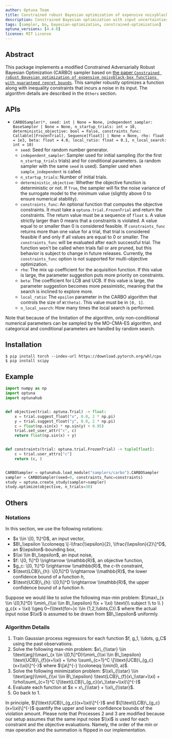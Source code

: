 ```yaml
---
author: Optuna Team
title: Constrained robust Bayesian optimization of expensive noisyblack-box functions with guaranteed regret bounds
description: Constrained Bayesian optimization with input uncertainties
tags: [sampler, bo, bayesian-optimization, constrained-optimization]
optuna_versions: [4.4.0]
license: MIT License
---
```


## Abstract

This package implements a modified Constrained Adversarially Robust Bayesian Optimization (CARBO) sampler based on [the paper `Constrained robust Bayesian optimization of expensive noisyblack-box functions with guaranteed regret bounds`](https://aiche.onlinelibrary.wiley.com/doi/epdf/10.1002/aic.17857).
This sampler robustly optimizes a function along with inequality constraints that incurs a noise in its input.
The algorithm details are described in the `Others` section.

## APIs

- `CARBOSampler(*, seed: int | None = None, independent_sampler: BaseSampler | None = None, n_startup_trials: int = 10, deterministic_objective: bool = False, constraints_func: Callable[[FrozenTrial], Sequence[float]] | None = None, rho: float = 1e3, beta: float = 4.0, local_ratio: float = 0.1, n_local_search: int = 10)`
  - `seed`: Seed for random number generator.
  - `independent_sampler`: Sampler used for initial sampling (for the first `n_startup_trials` trials) and for conditional parameters. (a random sampler with the same `seed` is used).
    Sampler used when `sample_independent` is called.
  - `n_startup_trials`: Number of initial trials.
  - `deterministic_objective`: Whether the objective function is deterministic or not. If `True`, the sampler will fix the noise variance of the surrogate model to the minimum value (slightly above 0 to ensure numerical stability).
  - `constraints_func`: An optional function that computes the objective constraints. It must take a `optuna.trial.FrozenTrial` and return the constraints. The return value must be a sequence of `float` s. A value strictly larger than 0 means that a constraints is violated. A value equal to or smaller than 0 is considered feasible. If `constraints_func` returns more than one value for a trial, that trial is considered feasible if and only if all values are equal to 0 or smaller. The `constraints_func` will be evaluated after each successful trial. The function won't be called when trials fail or are pruned, but this behavior is subject to change in future releases. Currently, the `constraints_func` option is not supported for multi-objective optimization.
  - `rho`: The mix up coefficient for the acquisition function. If this value is large, the parameter suggestion puts more priority on constraints.
  - `beta`: The coefficient for LCB and UCB. If this value is large, the parameter suggestion becomes more pessimistic, meaning that the search is inclined to explore more.
  - `local_ratio`: The `epsilon` parameter in the CARBO algorithm that controls the size of `W(theta)`. This value must be in `[0, 1]`.
  - `n_local_search`: How many times the local search is performed.

Note that because of the limitation of the algorithm, only non-conditional numerical parameters can be sampled by the MO-CMA-ES algorithm, and categorical and conditional parameters are handled by random search.

## Installation

```shell
$ pip install torch --index-url https://download.pytorch.org/whl/cpu
$ pip install scipy
```

## Example

```python
import numpy as np
import optuna
import optunahub


def objective(trial: optuna.Trial) -> float:
    x = trial.suggest_float("x", 0.0, 2 * np.pi)
    y = trial.suggest_float("y", 0.0, 2 * np.pi)
    c = float(np.sin(x) * np.sin(y) + 0.95)
    trial.set_user_attr("c", c)
    return float(np.sin(x) + y)


def constraints(trial: optuna.trial.FrozenTrial) -> tuple[float]:
    c = trial.user_attrs["c"]
    return (c, )


CARBOSampler = optunahub.load_module("samplers/carbo").CARBOSampler
sampler = CARBOSampler(seed=0, constraints_func=constraints)
study = optuna.create_study(sampler=sampler)
study.optimize(objective, n_trials=30)

```

## Others

### Notations

In this section, we use the following notations:

- $x \\in \[0, 1\]^D$, an input vector,
- $B\_\\epsilon \\coloneqq \[-\\frac{\\epsilon}{2}, \\frac{\\epsilon}{2}\]^D$, an $\\epsilon$-bounding box,
- $\\xi \\in B\_\\epsilon$, an input noise,
- $f: \[0, 1\]^D \\rightarrow \\mathbb{R}$, an objective function,
- $g_c: \[0, 1\]^D \\rightarrow \\mathbb{R}$, the $c$-th constraint,
- $\\text{LCB}\_{h}: \[0,1\]^D \\rightarrow \\mathbb{R}$, the lower confidence bound of a function $h$,
- $\\text{UCB}\_{h}: \[0,1\]^D \\rightarrow \\mathbb{R}$, the upper confidence bound of a function $h$.

Suppose we would like to solve the following max-min problem:
$\\max\_{x \\in \[0,1\]^D} \\min\_{\\xi \\in B\_\\epsilon} f(x + \\xi) \\text{\\ subject \\ to \\ } g_c(x + \\xi) \\geq 0~(\\text{for~}c \\in {1,2,\\dots,C}).$
where the actual input noise $\\xi$ is assumed to be drawn from $B\_\\epsilon$ uniformly.

### Algorithm Details

1. Train Gaussian process regressors for each function $f, g_1, \\dots, g_C$ using the past observations.
1. Solve the following max-min problem:
   $x\_{\\star} \\in \\text{arg}\\max\_{x \\in \[0,1\]^D}\\min\_{\\xi \\in B\_\\epsilon} \\text{UCB}\_{f}(x+\\xi) + \\rho \\sum\_{c=1}^C \[\\text{UCB}\_{g_c}(x+\\xi)\]^{-}$ where $\[a\]^{-} \\coloneqq \\min(0, a)$.
1. Solve the following minimization problem:
   $\\xi\_{\\star} \\in \\text{arg}\\min\_{\\xi \\in B\_\\epsilon} \\text{LCB}\_{f}(x\_\\star+\\xi) + \\rho\\sum\_{c=1}^C \[\\text{LCB}\_{g_c}(x\_\\star+\\xi)\]^{-}$
1. Evaluate each function at $x = x\_{\\star} + \\xi\_{\\star}$.
1. Go back to 1.

In principle, $\[\\text{UCB}\_{g_c}(x+\\xi)\]^{-}$ and $\[\\text{LCB}\_{g_c}(x+\\xi)\]^{-}$ quantify the upper and lower confidence bounds of the violation amount.
Please note that Processes 2 and 3 are modified because our setup assumes that the same input noise $\\xi$ is used for each constraint and the objective evaluations.
Namely, the order of the min or max operation and the summation is flipped in our implementation.
